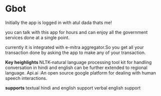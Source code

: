 # Gbot

Initially the app is logged in with atul dada thats me!

you can talk with this app for hours and can enjoy all the government services done at a single point.

currently it is integrated with e-mitra aggregator.So you get all your transaction done by asking the app to make any of your transaction.

<b>Key heighlights </b>
NLTK-natural language processing tool kit for handling conversation in hindi and english can be further extended to regional language.
Api.ai :An open source google platform for dealing with human speech interactions.

<b>supports</b>
textual hindi and english support
verbal english support


